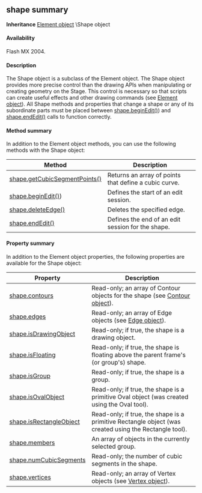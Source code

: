 ## shape summary

**Inheritance** [Element object](../Element_object/element_summary.md) \Shape object

#### Availability

Flash MX 2004.

#### Description

The Shape object is a subclass of the Element object. The Shape object provides more precise control than the drawing APIs when manipulating or creating geometry on the Stage. This control is necessary so that scripts can create useful effects and other drawing commands (see [Element object](../Element_object/element_summary.md)).
All Shape methods and properties that change a shape or any of its subordinate parts must be placed between
[shape.beginEdit()](../Shape_object/shape.md)) and [shape.endEdit()](../Shape_object/shape4.md) calls to function correctly.

#### Method summary

In addition to the Element object methods, you can use the following methods with the Shape object:

| **Method**                                     | **Description**                                       |
|------------------------------------------------|-------------------------------------------------------|
| [shape.getCubicSegmentPoints()](../Shape_object/shape5.md) | Returns an array of points that define a cubic curve. |
| [shape.beginEdit()](../Shape_object/shape.md))        | Defines the start of an edit session.                 |
| [shape.deleteEdge()](../Shape_object/shape2.md)            | Deletes the specified edge.                           |
| [shape.endEdit()](../Shape_object/shape4.md)               | Defines the end of an edit session for the shape.     |

#### Property summary

In addition to the Element object properties, the following properties are available for the Shape object:

| **Property**                             | **Description**                                                                                       |
|------------------------------------------|-------------------------------------------------------------------------------------------------------|
| [shape.contours](../Shape_object/shape1.md)          | Read-only; an array of Contour objects for the shape (see [Contour object](../Contour_object/contour_summary.md)).           |
| [shape.edges](../Shape_object/shape3.md)             | Read-only; an array of Edge objects (see [Edge object](../Edge_object/edge_summary.md)).                               |
| [shape.isDrawingObject](../Shape_object/shape6.md)   | Read-only; if true, the shape is a drawing object.                                                    |
| [shape.isFloating](../Shape_object/shape7.md)        | Read-only; if true, the shape is floating above the parent frame's (or group's) shape.                |
| [shape.isGroup](../Shape_object/shape8.md)           | Read-only; if true, the shape is a group.                                                             |
| [shape.isOvalObject](../Shape_object/shape9.md)      | Read-only; if true, the shape is a primitive Oval object (was created using the Oval tool).           |
| [shape.isRectangleObject](../Shape_object/shape10.md) | Read-only; if true, the shape is a primitive Rectangle object (was created using the Rectangle tool). |
| [shape.members](../Shape_object/shape11.md)           | An array of objects in the currently selected group.                                                  |
| [shape.numCubicSegments](../Shape_object/shape12.md)  | Read-only; the number of cubic segments in the shape.                                                 |
| [shape.vertices](../Shape_object/shape13.md)          | Read-only; an array of Vertex objects (see [Vertex object](../Vertex_object/vertex_summary.md)).                          |

<span id="shape.beginEdit()" class="anchor"></span>

